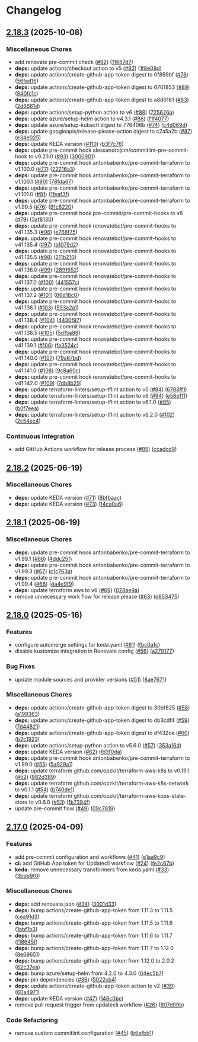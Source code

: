 # Changelog

## [2.18.3](https://github.com/opzkit/terraform-aws-k8s-addons-keda/compare/v2.18.2...v2.18.3) (2025-10-08)


### Miscellaneous Chores

* add renovate pre-commit check ([#92](https://github.com/opzkit/terraform-aws-k8s-addons-keda/issues/92)) ([11687d7](https://github.com/opzkit/terraform-aws-k8s-addons-keda/commit/11687d7d1ca0dcad668f3ee03e8e6e8dff866ffc))
* **deps:** update actions/checkout action to v5 ([#82](https://github.com/opzkit/terraform-aws-k8s-addons-keda/issues/82)) ([1f8e09d](https://github.com/opzkit/terraform-aws-k8s-addons-keda/commit/1f8e09dfc8648aaa2686ad6ff9e52320dcea5337))
* **deps:** update actions/create-github-app-token digest to 0f859bf ([#78](https://github.com/opzkit/terraform-aws-k8s-addons-keda/issues/78)) ([56fad16](https://github.com/opzkit/terraform-aws-k8s-addons-keda/commit/56fad16ebea55fdef0770507359c980197dad7e7))
* **deps:** update actions/create-github-app-token digest to 6701853 ([#89](https://github.com/opzkit/terraform-aws-k8s-addons-keda/issues/89)) ([840fc1c](https://github.com/opzkit/terraform-aws-k8s-addons-keda/commit/840fc1cbef02a07cded1dc2948fbdbfe68650ee0))
* **deps:** update actions/create-github-app-token digest to a8d6161 ([#83](https://github.com/opzkit/terraform-aws-k8s-addons-keda/issues/83)) ([2d6661d](https://github.com/opzkit/terraform-aws-k8s-addons-keda/commit/2d6661d0a83f3ede3e9ffc03bd0a94848db69359))
* **deps:** update actions/setup-python action to v6 ([#88](https://github.com/opzkit/terraform-aws-k8s-addons-keda/issues/88)) ([725626a](https://github.com/opzkit/terraform-aws-k8s-addons-keda/commit/725626a747175142fb356eb27a7cfac315c4dfc4))
* **deps:** update azure/setup-helm action to v4.3.1 ([#86](https://github.com/opzkit/terraform-aws-k8s-addons-keda/issues/86)) ([f1f4077](https://github.com/opzkit/terraform-aws-k8s-addons-keda/commit/f1f40777b8c8d35cbe11e3579a9ab5fcf641c32f))
* **deps:** update azure/setup-kubectl digest to 776406b ([#74](https://github.com/opzkit/terraform-aws-k8s-addons-keda/issues/74)) ([c4d069d](https://github.com/opzkit/terraform-aws-k8s-addons-keda/commit/c4d069d4c95e26c4887d0ed762e04ba78efc0eac))
* **deps:** update googleapis/release-please-action digest to c2a5a2b ([#87](https://github.com/opzkit/terraform-aws-k8s-addons-keda/issues/87)) ([e34e025](https://github.com/opzkit/terraform-aws-k8s-addons-keda/commit/e34e025cb23b18345323a212a512a34fba60d22e))
* **deps:** update KEDA version ([#110](https://github.com/opzkit/terraform-aws-k8s-addons-keda/issues/110)) ([b3f7c76](https://github.com/opzkit/terraform-aws-k8s-addons-keda/commit/b3f7c769a7cc6ab3695b161d9017d8148a2c53b0))
* **deps:** update pre-commit hook alessandrojcm/commitlint-pre-commit-hook to v9.23.0 ([#93](https://github.com/opzkit/terraform-aws-k8s-addons-keda/issues/93)) ([3000901](https://github.com/opzkit/terraform-aws-k8s-addons-keda/commit/300090108188fd6829e436f1a4ebd3bcfcbbbfe5))
* **deps:** update pre-commit hook antonbabenko/pre-commit-terraform to v1.100.0 ([#77](https://github.com/opzkit/terraform-aws-k8s-addons-keda/issues/77)) ([22216a3](https://github.com/opzkit/terraform-aws-k8s-addons-keda/commit/22216a3f5ed0549df6a092a6f67dc86af48f0718))
* **deps:** update pre-commit hook antonbabenko/pre-commit-terraform to v1.100.1 ([#90](https://github.com/opzkit/terraform-aws-k8s-addons-keda/issues/90)) ([78fda67](https://github.com/opzkit/terraform-aws-k8s-addons-keda/commit/78fda6727a447df90e22dfd1c9fd97e3ffcd30c3))
* **deps:** update pre-commit hook antonbabenko/pre-commit-terraform to v1.101.0 ([#91](https://github.com/opzkit/terraform-aws-k8s-addons-keda/issues/91)) ([1feaf3f](https://github.com/opzkit/terraform-aws-k8s-addons-keda/commit/1feaf3f2be22e2bc1611a406dc4a1c2e7234cca6))
* **deps:** update pre-commit hook antonbabenko/pre-commit-terraform to v1.99.5 ([#76](https://github.com/opzkit/terraform-aws-k8s-addons-keda/issues/76)) ([91c8220](https://github.com/opzkit/terraform-aws-k8s-addons-keda/commit/91c82205718818dbc552cc23a79ab4e801d1528d))
* **deps:** update pre-commit hook pre-commit/pre-commit-hooks to v6 ([#79](https://github.com/opzkit/terraform-aws-k8s-addons-keda/issues/79)) ([3af8130](https://github.com/opzkit/terraform-aws-k8s-addons-keda/commit/3af8130fbc043ccc5d704cd600e973550d96ef78))
* **deps:** update pre-commit hook renovatebot/pre-commit-hooks to v41.135.3 ([#96](https://github.com/opzkit/terraform-aws-k8s-addons-keda/issues/96)) ([e768f75](https://github.com/opzkit/terraform-aws-k8s-addons-keda/commit/e768f752e635102b869dc422125593d79e5d701d))
* **deps:** update pre-commit hook renovatebot/pre-commit-hooks to v41.135.4 ([#97](https://github.com/opzkit/terraform-aws-k8s-addons-keda/issues/97)) ([b1079d2](https://github.com/opzkit/terraform-aws-k8s-addons-keda/commit/b1079d27359d84c50dc3d6625441503a6dafc068))
* **deps:** update pre-commit hook renovatebot/pre-commit-hooks to v41.135.5 ([#98](https://github.com/opzkit/terraform-aws-k8s-addons-keda/issues/98)) ([211b210](https://github.com/opzkit/terraform-aws-k8s-addons-keda/commit/211b210642b810ecaed981494901d240ed6c7bdf))
* **deps:** update pre-commit hook renovatebot/pre-commit-hooks to v41.136.0 ([#99](https://github.com/opzkit/terraform-aws-k8s-addons-keda/issues/99)) ([2891652](https://github.com/opzkit/terraform-aws-k8s-addons-keda/commit/2891652056de23563b9341bb07150dd29fa829d1))
* **deps:** update pre-commit hook renovatebot/pre-commit-hooks to v41.137.0 ([#100](https://github.com/opzkit/terraform-aws-k8s-addons-keda/issues/100)) ([441557c](https://github.com/opzkit/terraform-aws-k8s-addons-keda/commit/441557cd42369215094fc4b4b593d45df67c71b7))
* **deps:** update pre-commit hook renovatebot/pre-commit-hooks to v41.137.2 ([#101](https://github.com/opzkit/terraform-aws-k8s-addons-keda/issues/101)) ([06d18c0](https://github.com/opzkit/terraform-aws-k8s-addons-keda/commit/06d18c0516e4a8e1fee76d5c8d6057fc9275dd84))
* **deps:** update pre-commit hook renovatebot/pre-commit-hooks to v41.138.1 ([#103](https://github.com/opzkit/terraform-aws-k8s-addons-keda/issues/103)) ([593a2a1](https://github.com/opzkit/terraform-aws-k8s-addons-keda/commit/593a2a136f6e565ed81ffb6e4a2d837716882a7d))
* **deps:** update pre-commit hook renovatebot/pre-commit-hooks to v41.138.4 ([#104](https://github.com/opzkit/terraform-aws-k8s-addons-keda/issues/104)) ([4430f97](https://github.com/opzkit/terraform-aws-k8s-addons-keda/commit/4430f9787c0e61e8ce29628ac3e661ac4f1f1dff))
* **deps:** update pre-commit hook renovatebot/pre-commit-hooks to v41.138.5 ([#105](https://github.com/opzkit/terraform-aws-k8s-addons-keda/issues/105)) ([5d15a88](https://github.com/opzkit/terraform-aws-k8s-addons-keda/commit/5d15a885e30afebd5bfe080034d4ce8907b30f03))
* **deps:** update pre-commit hook renovatebot/pre-commit-hooks to v41.139.1 ([#106](https://github.com/opzkit/terraform-aws-k8s-addons-keda/issues/106)) ([fa3524c](https://github.com/opzkit/terraform-aws-k8s-addons-keda/commit/fa3524c3d1616d2dc3297a9a0b090d4944d21a0b))
* **deps:** update pre-commit hook renovatebot/pre-commit-hooks to v41.140.0 ([#107](https://github.com/opzkit/terraform-aws-k8s-addons-keda/issues/107)) ([79a67bd](https://github.com/opzkit/terraform-aws-k8s-addons-keda/commit/79a67bd53e5b7ee1572b2dec838bfda0c5827409))
* **deps:** update pre-commit hook renovatebot/pre-commit-hooks to v41.141.0 ([#108](https://github.com/opzkit/terraform-aws-k8s-addons-keda/issues/108)) ([9c8a60c](https://github.com/opzkit/terraform-aws-k8s-addons-keda/commit/9c8a60c7ee92bfb8b0fec22bb463ed5c3a8f0550))
* **deps:** update pre-commit hook renovatebot/pre-commit-hooks to v41.142.0 ([#109](https://github.com/opzkit/terraform-aws-k8s-addons-keda/issues/109)) ([7db8b29](https://github.com/opzkit/terraform-aws-k8s-addons-keda/commit/7db8b294cfb5f09fa196ce77da47e12d36d85b16))
* **deps:** update terraform-linters/setup-tflint action to v5 ([#84](https://github.com/opzkit/terraform-aws-k8s-addons-keda/issues/84)) ([6788ff1](https://github.com/opzkit/terraform-aws-k8s-addons-keda/commit/6788ff11249b5ff2fcc880145c777d5f0989b427))
* **deps:** update terraform-linters/setup-tflint action to v6 ([#94](https://github.com/opzkit/terraform-aws-k8s-addons-keda/issues/94)) ([e58e111](https://github.com/opzkit/terraform-aws-k8s-addons-keda/commit/e58e111a7001bc58a9c24c4c88d9b6735fa74258))
* **deps:** update terraform-linters/setup-tflint action to v6.1.0 ([#95](https://github.com/opzkit/terraform-aws-k8s-addons-keda/issues/95)) ([b0f7eea](https://github.com/opzkit/terraform-aws-k8s-addons-keda/commit/b0f7eea4d322acc14f90f4004b87c1a9d5fad3b3))
* **deps:** update terraform-linters/setup-tflint action to v6.2.0 ([#102](https://github.com/opzkit/terraform-aws-k8s-addons-keda/issues/102)) ([2c54ec4](https://github.com/opzkit/terraform-aws-k8s-addons-keda/commit/2c54ec4d135a5a17bd9341bcdb86bff72dc5c4f6))


### Continuous Integration

* add GitHub Actions workflow for release process ([#85](https://github.com/opzkit/terraform-aws-k8s-addons-keda/issues/85)) ([ccadcd9](https://github.com/opzkit/terraform-aws-k8s-addons-keda/commit/ccadcd9829f3946649c67548f2da295fd58368ac))

## [2.18.2](https://github.com/opzkit/terraform-aws-k8s-addons-keda/compare/v2.18.1...v2.18.2) (2025-06-19)


### Miscellaneous Chores

* **deps:** update KEDA version ([#71](https://github.com/opzkit/terraform-aws-k8s-addons-keda/issues/71)) ([8bfbaac](https://github.com/opzkit/terraform-aws-k8s-addons-keda/commit/8bfbaacffc9823c1853ec8ec3cb7eac699b2c668))
* **deps:** update KEDA version ([#73](https://github.com/opzkit/terraform-aws-k8s-addons-keda/issues/73)) ([14ca0a6](https://github.com/opzkit/terraform-aws-k8s-addons-keda/commit/14ca0a69c4361822b71835c8580b7b99ae25d48c))

## [2.18.1](https://github.com/opzkit/terraform-aws-k8s-addons-keda/compare/v2.18.0...v2.18.1) (2025-06-19)


### Miscellaneous Chores

* **deps:** update pre-commit hook antonbabenko/pre-commit-terraform to v1.99.1 ([#66](https://github.com/opzkit/terraform-aws-k8s-addons-keda/issues/66)) ([4ddc25f](https://github.com/opzkit/terraform-aws-k8s-addons-keda/commit/4ddc25f2a98a901f30c558ec94372ba221ecfc95))
* **deps:** update pre-commit hook antonbabenko/pre-commit-terraform to v1.99.3 ([#67](https://github.com/opzkit/terraform-aws-k8s-addons-keda/issues/67)) ([c1c763a](https://github.com/opzkit/terraform-aws-k8s-addons-keda/commit/c1c763a3f850ced5787abdbe99e22512de71602d))
* **deps:** update pre-commit hook antonbabenko/pre-commit-terraform to v1.99.4 ([#68](https://github.com/opzkit/terraform-aws-k8s-addons-keda/issues/68)) ([4a4e9f9](https://github.com/opzkit/terraform-aws-k8s-addons-keda/commit/4a4e9f9912ec771cc68d337bef8b1c50375bc1b9))
* **deps:** update terraform aws to v6 ([#69](https://github.com/opzkit/terraform-aws-k8s-addons-keda/issues/69)) ([028ae9a](https://github.com/opzkit/terraform-aws-k8s-addons-keda/commit/028ae9acc5b54c76fb1442199283ccc44e13b051))
* remove unnecessary work flow for release please ([#63](https://github.com/opzkit/terraform-aws-k8s-addons-keda/issues/63)) ([d853475](https://github.com/opzkit/terraform-aws-k8s-addons-keda/commit/d85347577649ae0b71a2b3aedec81ffdf8d540ac))

## [2.18.0](https://github.com/opzkit/terraform-aws-k8s-addons-keda/compare/v2.17.0...v2.18.0) (2025-05-16)


### Features

* configure automerge settings for keda.yaml ([#61](https://github.com/opzkit/terraform-aws-k8s-addons-keda/issues/61)) ([fbc0a1c](https://github.com/opzkit/terraform-aws-k8s-addons-keda/commit/fbc0a1cfe9f8f93480767ab07691b0370ccb03f8))
* disable kustomize integration in Renovate config ([#56](https://github.com/opzkit/terraform-aws-k8s-addons-keda/issues/56)) ([a270177](https://github.com/opzkit/terraform-aws-k8s-addons-keda/commit/a270177f8cf22afdc5426babea6d32c7e824b4cf))


### Bug Fixes

* update module sources and provider versions ([#51](https://github.com/opzkit/terraform-aws-k8s-addons-keda/issues/51)) ([8ae7671](https://github.com/opzkit/terraform-aws-k8s-addons-keda/commit/8ae767126ca7ae74f9c305f22ca97d53cbbbeba2))


### Miscellaneous Chores

* **deps:** update actions/create-github-app-token digest to 30bf625 ([#58](https://github.com/opzkit/terraform-aws-k8s-addons-keda/issues/58)) ([a199363](https://github.com/opzkit/terraform-aws-k8s-addons-keda/commit/a1993639455a247c4d127e616f230fb8b3a5cf04))
* **deps:** update actions/create-github-app-token digest to db3cdf4 ([#59](https://github.com/opzkit/terraform-aws-k8s-addons-keda/issues/59)) ([7d44821](https://github.com/opzkit/terraform-aws-k8s-addons-keda/commit/7d4482188080a105c1d111a7ecc5a1e9b5c45d60))
* **deps:** update actions/create-github-app-token digest to df432ce ([#60](https://github.com/opzkit/terraform-aws-k8s-addons-keda/issues/60)) ([b2c1923](https://github.com/opzkit/terraform-aws-k8s-addons-keda/commit/b2c1923572d10fa9a59f64807760082e798dba58))
* **deps:** update actions/setup-python action to v5.6.0 ([#57](https://github.com/opzkit/terraform-aws-k8s-addons-keda/issues/57)) ([353a16d](https://github.com/opzkit/terraform-aws-k8s-addons-keda/commit/353a16db2eb7622f9522da7df5f412eba8530838))
* **deps:** update KEDA version ([#62](https://github.com/opzkit/terraform-aws-k8s-addons-keda/issues/62)) ([fd3f0da](https://github.com/opzkit/terraform-aws-k8s-addons-keda/commit/fd3f0daf26e13c56cc34f25e6dd8189a13cfc1d7))
* **deps:** update pre-commit hook antonbabenko/pre-commit-terraform to v1.99.0 ([#55](https://github.com/opzkit/terraform-aws-k8s-addons-keda/issues/55)) ([5a929a1](https://github.com/opzkit/terraform-aws-k8s-addons-keda/commit/5a929a13609d9cb7e934213a8b44b8013c1fac38))
* **deps:** update terraform github.com/opzkit/terraform-aws-k8s to v0.19.1 ([#52](https://github.com/opzkit/terraform-aws-k8s-addons-keda/issues/52)) ([982d389](https://github.com/opzkit/terraform-aws-k8s-addons-keda/commit/982d389def6abdb571966c39df1adb60169580c0))
* **deps:** update terraform github.com/opzkit/terraform-aws-k8s-network to v0.1.1 ([#54](https://github.com/opzkit/terraform-aws-k8s-addons-keda/issues/54)) ([b740de1](https://github.com/opzkit/terraform-aws-k8s-addons-keda/commit/b740de1ca5263fa6618c4cf27514e62817330d5e))
* **deps:** update terraform github.com/opzkit/terraform-aws-kops-state-store to v0.6.0 ([#53](https://github.com/opzkit/terraform-aws-k8s-addons-keda/issues/53)) ([1b7394f](https://github.com/opzkit/terraform-aws-k8s-addons-keda/commit/1b7394f9370d9e009e33c1783785c795a92f4aed))
* update pre-commit flow ([#49](https://github.com/opzkit/terraform-aws-k8s-addons-keda/issues/49)) ([09c7819](https://github.com/opzkit/terraform-aws-k8s-addons-keda/commit/09c7819824a9419d14188af4f4d70aa66d340dce))

## [2.17.0](https://github.com/opzkit/terraform-aws-k8s-addons-keda/compare/v2.16.1...v2.17.0) (2025-04-09)


### Features

* add pre-commit configuration and workflows ([#41](https://github.com/opzkit/terraform-aws-k8s-addons-keda/issues/41)) ([e1aa9c9](https://github.com/opzkit/terraform-aws-k8s-addons-keda/commit/e1aa9c96c84e9a06610adec5ba85266ce5f664b6))
* **ci:** add GitHub App token for Updatecli workflow ([#24](https://github.com/opzkit/terraform-aws-k8s-addons-keda/issues/24)) ([fe2c67b](https://github.com/opzkit/terraform-aws-k8s-addons-keda/commit/fe2c67bc211fb9d2e68b14868f9d452b046e115a))
* **keda:** remove unnecessary transformers from keda.yaml ([#33](https://github.com/opzkit/terraform-aws-k8s-addons-keda/issues/33)) ([3bbb9f0](https://github.com/opzkit/terraform-aws-k8s-addons-keda/commit/3bbb9f0072e25deadc1af5e5c746809636aed68d))


### Miscellaneous Chores

* **deps:** add renovate.json ([#34](https://github.com/opzkit/terraform-aws-k8s-addons-keda/issues/34)) ([3001d33](https://github.com/opzkit/terraform-aws-k8s-addons-keda/commit/3001d33385d294d0935a4c4dbb0f8b9eff493a17))
* **deps:** bump actions/create-github-app-token from 1.11.3 to 1.11.5 ([cea91d3](https://github.com/opzkit/terraform-aws-k8s-addons-keda/commit/cea91d369fd018caa1591141d497b730741cdc53))
* **deps:** bump actions/create-github-app-token from 1.11.5 to 1.11.6 ([1abf1b3](https://github.com/opzkit/terraform-aws-k8s-addons-keda/commit/1abf1b320e34fe9205664370f1ddae8c332caa83))
* **deps:** bump actions/create-github-app-token from 1.11.6 to 1.11.7 ([f18645f](https://github.com/opzkit/terraform-aws-k8s-addons-keda/commit/f18645f88c37d2ace5d0b8cf051715f5733e0c7e))
* **deps:** bump actions/create-github-app-token from 1.11.7 to 1.12.0 ([8e69651](https://github.com/opzkit/terraform-aws-k8s-addons-keda/commit/8e696512ff465881a235f2189bdd820f0e9a8f0d))
* **deps:** bump actions/create-github-app-token from 1.12.0 to 2.0.2 ([62c37ea](https://github.com/opzkit/terraform-aws-k8s-addons-keda/commit/62c37ea68e2a427bcf427c19dec22d01d5dd2c46))
* **deps:** bump azure/setup-helm from 4.2.0 to 4.3.0 ([04ec5b7](https://github.com/opzkit/terraform-aws-k8s-addons-keda/commit/04ec5b78363b09aa6992bff277d08e3700c72d76))
* **deps:** pin dependencies ([#36](https://github.com/opzkit/terraform-aws-k8s-addons-keda/issues/36)) ([5022cb4](https://github.com/opzkit/terraform-aws-k8s-addons-keda/commit/5022cb4f2c539895c736fd18bffe00d7d2d3c775))
* **deps:** update actions/create-github-app-token action to v2 ([#39](https://github.com/opzkit/terraform-aws-k8s-addons-keda/issues/39)) ([60a4971](https://github.com/opzkit/terraform-aws-k8s-addons-keda/commit/60a4971fe098c3cee08f6dfd8b42508f9b867928))
* **deps:** update KEDA version ([#47](https://github.com/opzkit/terraform-aws-k8s-addons-keda/issues/47)) ([146c0bc](https://github.com/opzkit/terraform-aws-k8s-addons-keda/commit/146c0bcd1535413052018707b0ce8e4f112ffaff))
* remove pull request trigger from updatecli workflow ([#26](https://github.com/opzkit/terraform-aws-k8s-addons-keda/issues/26)) ([807d99b](https://github.com/opzkit/terraform-aws-k8s-addons-keda/commit/807d99b72c957f1a716669125fe7dc87262ba8db))


### Code Refactoring

* remove custom commitlint configuration ([#45](https://github.com/opzkit/terraform-aws-k8s-addons-keda/issues/45)) ([b6afbb1](https://github.com/opzkit/terraform-aws-k8s-addons-keda/commit/b6afbb1942de93b698ea2529be285cc176f4be51))

